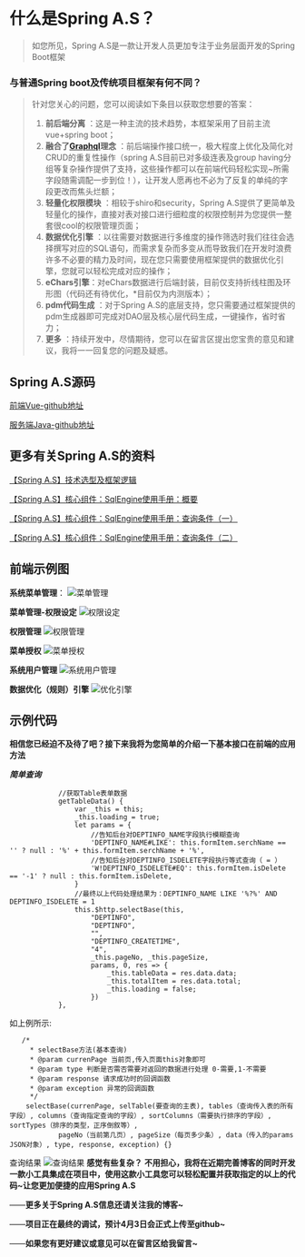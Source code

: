 # 什么是Spring A.S？

> 如您所见，Spring A.S是一款让开发人员更加专注于业务层面开发的Spring Boot框架

### 与普通Spring boot及传统项目框架有何不同？

> 针对您关心的问题，您可以阅读如下条目以获取您想要的答案：
> 1. **前后端分离** ：这是一种主流的技术趋势，本框架采用了目前主流vue+spring boot；
>  2. **融合了[Graphql](http://graphql.cn/)理念** ：前后端操作接口统一，极大程度上优化及简化对CRUD的重复性操作（spring A.S目前已对多级连表及group having分组等复杂操作提供了支持，这些操作都可以在前端代码轻松实现~所需字段随需调配一步到位！），让开发人愿再也不必为了反复的单纯的字段更改而焦头烂额；
>  3. **轻量化权限模块** ：相较于shiro和security，Spring A.S提供了更简单及轻量化的操作，直接对表对接口进行细粒度的权限控制并为您提供一整套很cool的权限管理页面；
 > 4. **数据优化引擎** ：以往需要对数据进行多维度的操作筛选时我们往往会选择撰写对应的SQL语句，而需求复杂而多变从而导致我们在开发时浪费许多不必要的精力及时间，现在您只需要使用框架提供的数据优化引擎，您就可以轻松完成对应的操作；
>  5. **eChars引擎**：对eChars数据进行后端封装，目前仅支持折线柱图及环形图（代码还有待优化，*目前仅为内测版本）；
>  6. **pdm代码生成** ：对于Spring A.S的底层支持，您只需要通过框架提供的pdm生成器即可完成对DAO层及核心层代码生成，一键操作，省时省力；
>  7. **更多** ：持续开发中，尽情期待，您可以在留言区提出您宝贵的意见和建议，我将一一回复您的问题及疑惑。

## Spring A.S源码
[前端Vue-github地址](https://github.com/HaoNanYanToMe/SpringASVue)

[服务端Java-github地址](https://github.com/HaoNanYanToMe/SpringAS) 

## 更多有关Spring A.S的资料
[【Spring A.S】技术选型及框架逻辑](https://blog.csdn.net/qq_27047215/article/details/88972310)

[【Spring A.S】核心组件：SqlEngine使用手册：概要](https://blog.csdn.net/qq_27047215/article/details/88989251)

[【Spring A.S】核心组件：SqlEngine使用手册：查询条件（一）](https://blog.csdn.net/qq_27047215/article/details/88993116)

[【Spring A.S】核心组件：SqlEngine使用手册：查询条件（二）](https://blog.csdn.net/qq_27047215/article/details/88993435)

## 前端示例图

**系统菜单管理**：
![菜单管理](https://img-blog.csdnimg.cn/2019040210550474.png?x-oss-process=image/watermark,type_ZmFuZ3poZW5naGVpdGk,shadow_10,text_aHR0cHM6Ly9ibG9nLmNzZG4ubmV0L3FxXzI3MDQ3MjE1,size_16,color_FFFFFF,t_70)

**菜单管理-权限设定**
![权限设定](https://img-blog.csdnimg.cn/20190402105623226.png?x-oss-process=image/watermark,type_ZmFuZ3poZW5naGVpdGk,shadow_10,text_aHR0cHM6Ly9ibG9nLmNzZG4ubmV0L3FxXzI3MDQ3MjE1,size_16,color_FFFFFF,t_70)

**权限管理**
![权限管理](https://img-blog.csdnimg.cn/20190402105817445.png?x-oss-process=image/watermark,type_ZmFuZ3poZW5naGVpdGk,shadow_10,text_aHR0cHM6Ly9ibG9nLmNzZG4ubmV0L3FxXzI3MDQ3MjE1,size_16,color_FFFFFF,t_70)

**菜单授权**
![菜单授权](https://img-blog.csdnimg.cn/20190402105945133.png?x-oss-process=image/watermark,type_ZmFuZ3poZW5naGVpdGk,shadow_10,text_aHR0cHM6Ly9ibG9nLmNzZG4ubmV0L3FxXzI3MDQ3MjE1,size_16,color_FFFFFF,t_70)

**系统用户管理**
![系统用户管理](https://img-blog.csdnimg.cn/20190402110143633.png?x-oss-process=image/watermark,type_ZmFuZ3poZW5naGVpdGk,shadow_10,text_aHR0cHM6Ly9ibG9nLmNzZG4ubmV0L3FxXzI3MDQ3MjE1,size_16,color_FFFFFF,t_70)

**数据优化（规则）引擎**
![优化引擎](https://img-blog.csdnimg.cn/20190402110313909.png?x-oss-process=image/watermark,type_ZmFuZ3poZW5naGVpdGk,shadow_10,text_aHR0cHM6Ly9ibG9nLmNzZG4ubmV0L3FxXzI3MDQ3MjE1,size_16,color_FFFFFF,t_70)

## 示例代码
**相信您已经迫不及待了吧？接下来我将为您简单的介绍一下基本接口在前端的应用方法**

***简单查询***

```
			//获取Table表单数据
			getTableData() {
				var _this = this;
				_this.loading = true;
				let params = {
				    //告知后台对DEPTINFO_NAME字段执行模糊查询
					'DEPTINFO_NAME#LIKE': this.formItem.serchName == '' ? null : '%' + this.formItem.serchName + '%',
					//告知后台对DEPTINFO_ISDELETE字段执行等式查询（ = ）
					'W!DEPTINFO_ISDELETE#EQ': this.formItem.isDelete == '-1' ? null : this.formItem.isDelete,
				}
				//最终以上代码处理结果为：DEPTINFO_NAME LIKE '%?%' AND DEPTINFO_ISDELETE = 1
				this.$http.selectBase(this,
					"DEPTINFO",
					"DEPTINFO",
					"",
					"DEPTINFO_CREATETIME",
					"4",
					_this.pageNo, _this.pageSize,
					params, 0, res => {
						_this.tableData = res.data.data;
						_this.totalItem = res.data.total;
						_this.loading = false;
					})
			},
```
如上例所示:

```
   /*
     * selectBase方法(基本查询)
     * @param currenPage 当前页,传入页面this对象即可
     * @param type 判断是否需否需要对返回的数据进行处理 0-需要,1-不需要
     * @param response 请求成功时的回调函数
     * @param exception 异常的回调函数
     */
    selectBase(currenPage, selTable(要查询的主表), tables（查询传入表的所有字段）, columns（查询指定查询的字段）, sortColumns（需要执行排序的字段）, sortTypes（排序的类型，正序倒叙等）,
    		pageNo（当前第几页）, pageSize（每页多少条）, data（传入的params JSON对象）, type, response, exception) {}
```
查询结果
![查询结果](https://img-blog.csdnimg.cn/20190402113946630.png?x-oss-process=image/watermark,type_ZmFuZ3poZW5naGVpdGk,shadow_10,text_aHR0cHM6Ly9ibG9nLmNzZG4ubmV0L3FxXzI3MDQ3MjE1,size_16,color_FFFFFF,t_70)
**感觉有些复杂？**
**不用担心，我将在近期完善博客的同时开发一款小工具集成在项目中，使用这款小工具您可以轻松配置并获取指定的以上的代码~让您更加便捷的应用Spring A.S**

——**更多关于Spring A.S信息还请关注我的博客~**

——**项目正在最终的调试，预计4月3日会正式上传至github~**

——**如果您有更好建议或意见可以在留言区给我留言~**
